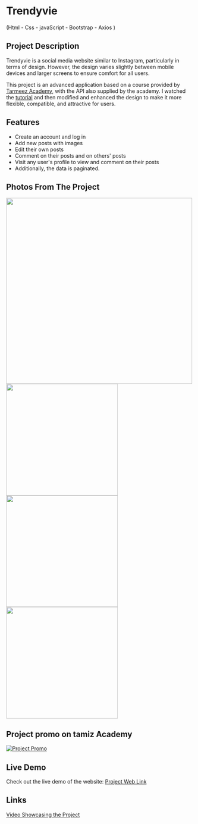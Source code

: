 # Trendyvie   
(Html - Css - javaScript - Bootstrap - Axios )

## Project Description 
Trendyvie is a social media website similar to Instagram, particularly in terms of design. However, the design varies slightly between mobile devices and larger screens to ensure comfort for all users.

This project is an advanced application based on a course provided by [Tarmeez Academy](https://youtube.com/@tarmeez?si=1VAU4_EiNuyHxWNB), with the API also supplied by the academy. I watched the [tutorial](https://youtube.com/playlist?list=PLYyqC4bNbCIdvviLNbvYKfvHqszFPnUkj&si=O1u9Ke3RBPP54dZR) and then modified and enhanced the design to make it more flexible, compatible, and attractive for users.

## Features

- Create an account and log in
- Add new posts with images
- Edit their own posts
- Comment on their posts and on others' posts
- Visit any user's profile to view and comment on their posts
- Additionally, the data is paginated.

## Photos From The Project

<div>
  <div>
  <img src='https://github-production-user-asset-6210df.s3.amazonaws.com/112196607/255639688-86df4598-7ccd-4e78-8991-7270e65f54ff.png?X-Amz-Algorithm=AWS4-HMAC-SHA256&X-Amz-Credential=AKIAVCODYLSA53PQK4ZA%2F20240704%2Fus-east-1%2Fs3%2Faws4_request&X-Amz-Date=20240704T164259Z&X-Amz-Expires=300&X-Amz-Signature=d38932d5a84d204a97efb01c988bf06865460f01cedc3e8e9b6af5150756b4d7&X-Amz-SignedHeaders=host&actor_id=112196607&key_id=0&repo_id=669616105' alt='' width='500'>
  <img src='https://github-production-user-asset-6210df.s3.amazonaws.com/112196607/255641557-046e7f97-2a99-46c6-8c75-0d1827adaac9.png?X-Amz-Algorithm=AWS4-HMAC-SHA256&X-Amz-Credential=AKIAVCODYLSA53PQK4ZA%2F20240704%2Fus-east-1%2Fs3%2Faws4_request&X-Amz-Date=20240704T164325Z&X-Amz-Expires=300&X-Amz-Signature=095c98a397a041c7d6450ba92004d949fee3be40a54aa47f8603d42e06cf7fa7&X-Amz-SignedHeaders=host&actor_id=112196607&key_id=0&repo_id=669616105' alt='' width='300'>
  </div>
 <div>
  <img src='https://github-production-user-asset-6210df.s3.amazonaws.com/112196607/255643470-39964fbe-9b06-4961-a2b8-dbc432012466.png?X-Amz-Algorithm=AWS4-HMAC-SHA256&X-Amz-Credential=AKIAVCODYLSA53PQK4ZA%2F20240704%2Fus-east-1%2Fs3%2Faws4_request&X-Amz-Date=20240704T164318Z&X-Amz-Expires=300&X-Amz-Signature=67ba11e8fdf1ac14b7dd8400b32163d9a03d3011e9e4068ec30b6c770444bd35&X-Amz-SignedHeaders=host&actor_id=112196607&key_id=0&repo_id=669616105' alt='' width='300'>
  <img src='https://github-production-user-asset-6210df.s3.amazonaws.com/112196607/255641104-113e15fc-7185-4307-ae48-f0a22dd6e6a0.png?X-Amz-Algorithm=AWS4-HMAC-SHA256&X-Amz-Credential=AKIAVCODYLSA53PQK4ZA%2F20240704%2Fus-east-1%2Fs3%2Faws4_request&X-Amz-Date=20240704T164316Z&X-Amz-Expires=300&X-Amz-Signature=d5618636c224d82c0417108f4a560c5a1ab7675998602948da6b6d1806ae4fe1&X-Amz-SignedHeaders=host&actor_id=112196607&key_id=0&repo_id=669616105' alt='' width='300'>
 </div>


</div>



## Project promo on tamiz Academy
<div width='300'>
  
 [![Project Promo](https://github.com/majdroses21/trendyvai-jsAdvanced-Project-/assets/112196607/d4a47a21-35fd-40b3-a5bb-0e7a01838eee)](https://youtube.com/shorts/Z0QB8U3B7MA?si=I-7Oy0pccm79Eig-)

</div>




## Live Demo
Check out the live demo of the website: [Project Web Link](https://trendyvai.web.app/)

## Links
  [Video Showcasing the Project](https://www.linkedin.com/posts/majdroses21_javascript-javascript-html-activity-7089352435764236288-OJll?utm_source=share&utm_medium=member_desktop)
